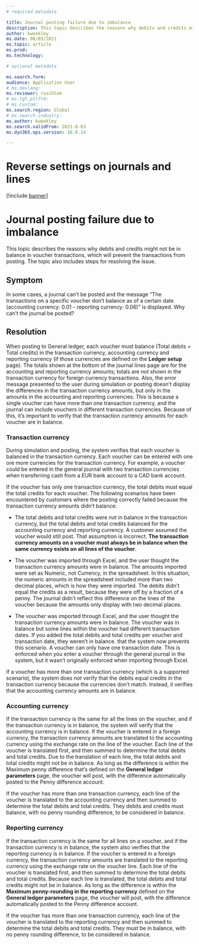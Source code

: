 ```yaml
---
# required metadata

title: Journal posting failure due to imbalance 
description: This topic describes the reasons why debits and credits might not be in balance in voucher transactions, which will prevent the transactions from posting. The topic also includes steps for resolving the issue.
author: kweekley
ms.date: 08/03/2021
ms.topic: article
ms.prod: 
ms.technology: 

# optional metadata

ms.search.form: 
audience: Application User
# ms.devlang: 
ms.reviewer: roschlom
# ms.tgt_pltfrm: 
# ms.custom: 
ms.search.region: Global 
# ms.search.industry: 
ms.author: kweekley
ms.search.validFrom: 2021-8-03
ms.dyn365.ops.version: 10.0.14

---
```


# Reverse settings on journals and lines

[!include [banner](../includes/banner.md)]

# Journal posting failure due to imbalance

This topic describes the reasons why debits and credits might not be in balance in voucher transactions, which will prevent the transactions from posting. The topic also includes steps for resolving the issue. 

## Symptom

In some cases, a journal can’t be posted and the message “The transactions on a specific voucher don’t balance as of a certain date (accounting currency: 0.01 - reporting currency: 0.06)” is displayed. Why can’t the journal be posted? 

## Resolution

When posting to General ledger, each voucher must balance (Total debits = Total credits) in the transaction currency, accounting currency and reporting currency (if those currencies are defined on the **Ledger setup** page). The totals shown at the bottom of the journal lines page are for the accounting and reporting currency amounts; totals are *not* shown in the transaction currency for foreign currency transactions. Also, the error message presented to the user during simulation or posting doesn’t display the differences in the transaction currency amounts, but only in the amounts in the accounting and reporting currencies. This is because a single voucher can have more than one transaction currency, and the journal can include vouchers in different transaction currencies. Because of this, it’s important to verify that the transaction currency amounts for each voucher are in balance.

### Transaction currency

During simulation and posting, the system verifies that each voucher is balanced in the transaction currency. Each voucher can be entered with one ore more currencies for the transaction currency. For example, a voucher could be entered in the general journal with two transaction currencies when transferring cash from a EUR bank account to a CAD bank account.

If the voucher has only one transaction currency, the total debits must equal the total credits for each voucher. The following scenarios have been encountered by customers where the posting correctly failed because the transaction currency amounts didn’t balance:

- The total debits and total credits were *not* in balance in the transaction currency, but the total debits and total credits balanced for the accounting currency and reporting currency. A customer assumed the voucher would still post. That assumption is incorrect. **The transaction currency amounts on a voucher must always be in balance when the same currency exists on all lines of the voucher**.

- The voucher was imported through Excel, and the user thought the transaction currency amounts were in balance. The amounts imported were set as Numeric, not Currency, in the spreadsheet. In this situation, the numeric amounts in the spreadsheet included more than two decimal places, which is how they were imported. The debits didn’t equal the credits as a result, because they were off by a fraction of a penny. The journal didn’t reflect this difference on the lines of the voucher because the amounts only display with two decimal places. 

- The voucher was imported through Excel, and the user thought the transaction currency amounts were in balance. The voucher was in balance but some lines within the voucher had different transaction dates. If you added the total debits and total credits per voucher and transaction date, they weren’t in balance. that the system now prevents this scenario. A voucher can only have one transaction date. This is enforced when you enter a voucher through the general journal in the system, but it wasn’t originally enforced when importing through Excel.

If a voucher has more than one transaction currency (which is a supported scenario), the system does *not* verify that the debits equal credits in the transaction currency because the  currencies don’t match. Instead, it verifies that the accounting currency amounts are in balance.

### Accounting currency
If the transaction currency is the same for all the lines on the voucher, and if the transaction currency is in balance, the system will verify  that the accounting currency is in balance.  If the voucher is entered in a foreign currency, the transaction currency amounts are translated to the accounting currency using the exchange rate on the line of the voucher.  Each line of the voucher is translated first, and then summed to determine the total debits and total credits.  Due to the translation of each line, the total debits and total credits might not be in balance. As long as the difference is within the Maximum penny difference that’s defined on the **General ledger parameters** page, the voucher will post, with the difference automatically posted to the Penny difference account.

If the voucher has more than one transaction currency, each line of the voucher is translated to the accounting currency and then summed to determine the total debits and total credits.  They debits and credits must balance, with no penny rounding difference, to be considered in balance. 

### Reporting currency
If the transaction currency is the same for all lines on a voucher, and if the transaction currency is in balance, the system also verifies that the reporting currency is in balance.  If the voucher is entered in a foreign currency, the transaction currency amounts are translated to the reporting currency using the exchange rate on the voucher line.  Each line of the voucher is translated first, and then summed to determine the total debits and total credits.  Because each line is translated, the total debits and total credits might not be in balance. As long as the difference is within the **Maximum penny-rounding in the reporting currency** defined on the **General ledger parameters** page, the voucher will post, with the difference automatically posted to the Penny difference account. 

If the voucher has more than one transaction currency, each line of the voucher is translated to the reporting currency and then summed to determine the total debits and total credits.  They must be in balance, with no penny rounding difference, to be considered in balance.
